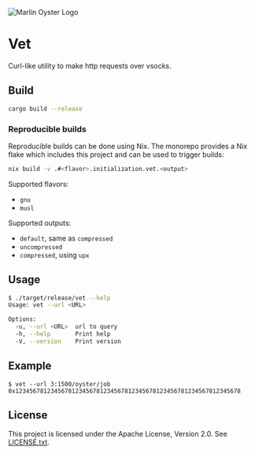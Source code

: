 ![Marlin Oyster Logo](./logo.svg)

# Vet

Curl-like utility to make http requests over vsocks.

## Build

```bash
cargo build --release
```

### Reproducible builds

Reproducible builds can be done using Nix. The monorepo provides a Nix flake which includes this project and can be used to trigger builds:

```bash
nix build -v .#<flavor>.initialization.vet.<output>
```

Supported flavors:
- `gnu`
- `musl`

Supported outputs:
- `default`, same as `compressed`
- `uncompressed`
- `compressed`, using `upx`

## Usage

```bash
$ ./target/release/vet --help
Usage: vet --url <URL>

Options:
  -u, --url <URL>  url to query
  -h, --help       Print help
  -V, --version    Print version
```

## Example

```
$ vet --url 3:1500/oyster/job
0x1234567812345678123456781234567812345678123456781234567812345678
```

## License

This project is licensed under the Apache License, Version 2.0. See [LICENSE.txt](./LICENSE.txt).
